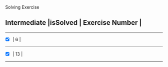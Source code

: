 Solving Exercise 

Intermediate
|isSolved | Exercise Number |
---
---
-[x]   |  6 | 
---
-[x]  | 13 | 

---